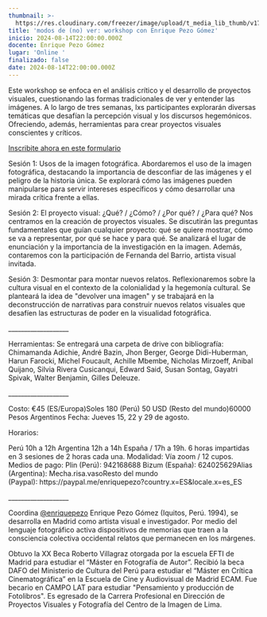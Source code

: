 ```yaml
---
thumbnail: >-
  https://res.cloudinary.com/freezer/image/upload/t_media_lib_thumb/v1722679816/2024/08/Cursos_freezer_24-6_lede7y.jpg
title: 'modos de (no) ver: workshop con Enrique Pezo Gómez'
inicio: 2024-08-14T22:00:00.000Z
docente: Enrique Pezo Gómez
lugar: 'Online '
finalizado: false
date: 2024-08-14T22:00:00.000Z
---
```


Este workshop se enfoca en el análisis crítico y el desarrollo de proyectos visuales, cuestionando las
formas tradicionales de ver y entender las imágenes. A lo largo de tres semanas, lxs participantes
explorarán diversas temáticas que desafían la percepción visual y los discursos hegemónicos.
Ofreciendo, además, herramientas para crear proyectos visuales conscientes y críticos. 

[Inscribite ahora en este formulario ]()

[
]()Sesión 1: Usos de la imagen fotográfica.
Abordaremos el uso de la imagen fotográfica, destacando la importancia de desconfiar de las
imágenes y el peligro de la historia única. Se explorará cómo las imágenes pueden manipularse para
servir intereses específicos y cómo desarrollar una mirada crítica frente a ellas.

Sesión 2: El proyecto visual: ¿Qué? / ¿Cómo? / ¿Por qué? / ¿Para qué?
Nos centramos en la creación de proyectos visuales. Se discutirán las preguntas fundamentales que
guían cualquier proyecto: qué se quiere mostrar, cómo se va a representar, por qué se hace y para qué.
Se analizará el lugar de enunciación y la importancia de la investigación en la imagen. Además,
contaremos con la participación de Fernanda del Barrio, artista visual invitada.

Sesión 3: Desmontar para montar nuevos relatos.
Reflexionaremos sobre la cultura visual en el contexto de la colonialidad y la hegemonía cultural. Se
planteará la idea de "devolver una imagen" y se trabajará en la deconstrucción de narrativas para
construir nuevos relatos visuales que desafíen las estructuras de poder en la visualidad fotográfica.

\_\_\_\_\_\_\_\_\_\_\_\_\_\_\_\_\_\_\_

Herramientas:
Se entregará una carpeta de drive con bibliografía:
Chimamanda Adichie, André Bazin, Jhon Berger, George Didi-Huberman, Harun Farocki, Michel
Foucault, Achille Mbembe, Nicholas Mirzoeff, Anibal Quijano, Silvia Rivera Cusicanqui, Edward
Said, Susan Sontag, Gayatri Spivak, Walter Benjamin, Gilles Deleuze.

\_\_\_\_\_\_\_\_\_\_\_\_\_\_\_\_\_\_\_

Costo: €45 (ES/Europa)Soles 180 (Perú) 50 USD (Resto del mundo)60000 Pesos Argentinos
Fecha: Jueves 15, 22 y 29 de agosto.

Horarios:

Perú 10h a 12h Argentina 12h a 14h
España / 17h a 19h.
6 horas impartidas en 3 sesiones de 2 horas cada una.
Modalidad: Vía zoom / 12 cupos.
Medios de pago: Plin (Perú): 942168688
Bizum (España): 624025629Alias (Argentina): Mecha.risa.vasoResto del mundo (Paypal): https\://paypal.me/enriquepezo?country.x=ES\&locale.x=es\_ES

\_\_\_\_\_\_\_\_\_\_\_\_\_\_\_\_\_\_\_

Coordina [@enriquepezo](http://www.instagram.com/enriquepezo)
Enrique Pezo Gómez (Iquitos, Perú. 1994), se desarrolla en Madrid como artista visual e investigador. Por medio del lenguaje fotográfico activa dispositivos de memorias que traen a la consciencia colectiva occidental relatos que permanecen en los márgenes.

Obtuvo la XX Beca Roberto Villagraz otorgada por la escuela EFTI de Madrid para estudiar el “Máster en Fotografía de Autor”. Recibió la beca DAFO del Ministerio de Cultura del Perú para estudiar el “Máster en Crítica Cinematográfica” en la Escuela de Cine y Audiovisual de Madrid ECAM. Fue becario en CAMPO LAT para estudiar "Pensamiento y producción de Fotolibros". Es egresado de la Carrera Profesional en Dirección de Proyectos Visuales y Fotografía del Centro de la Imagen de Lima.
